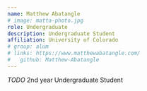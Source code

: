 ```yaml
---
name: Matthew Abatangle
# image: matta-photo.jpg
role: Undergraduate
description: Undergraduate Student
affiliation: University of Colorado
# group: alum
# links: https://www.matthewabatangle.com/
#   github: Matthew-Abatangle
---
```


_TODO_ 2nd year Undergraduate Student
